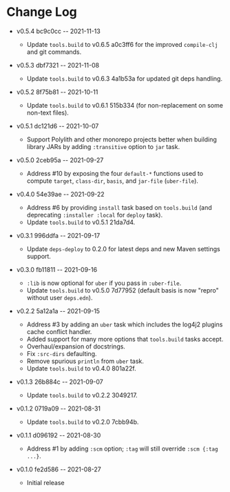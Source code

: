 # Change Log

* v0.5.4 bc9c0cc -- 2021-11-13
  * Update `tools.build` to v0.6.5 a0c3ff6 for the improved `compile-clj` and git commands.

* v0.5.3 dbf7321 -- 2021-11-08
  * Update `tools.build` to v0.6.3 4a1b53a for updated git deps handling.

* v0.5.2 8f75b81 -- 2021-10-11
  * Update `tools.build` to v0.6.1 515b334 (for non-replacement on some non-text files).

* v0.5.1 dc121d6 -- 2021-10-07
  * Support Polylith and other monorepo projects better when building library JARs by adding `:transitive` option to `jar` task.

* v0.5.0 2ceb95a -- 2021-09-27
  * Address #10 by exposing the four `default-*` functions used to compute `target`, `class-dir`, `basis`, and `jar-file` (`uber-file`).

* v0.4.0 54e39ae -- 2021-09-22
  * Address #6 by providing `install` task based on `tools.build` (and deprecating `:installer :local` for `deploy` task).
  * Update `tools.build` to v0.5.1 21da7d4.

* v0.3.1 996ddfa -- 2021-09-17
  * Update `deps-deploy` to 0.2.0 for latest deps and new Maven settings support.

* v0.3.0 fb11811 -- 2021-09-16
  * `:lib` is now optional for `uber` if you pass in `:uber-file`.
  * Update `tools.build` to v0.5.0 7d77952 (default basis is now "repro" without user `deps.edn`).

* v0.2.2 5a12a1a -- 2021-09-15
  * Address #3 by adding an `uber` task which includes the log4j2 plugins cache conflict handler.
  * Added support for many more options that `tools.build` tasks accept.
  * Overhaul/expansion of docstrings.
  * Fix `:src-dirs` defaulting.
  * Remove spurious `println` from `uber` task.
  * Update `tools.build` to v0.4.0 801a22f.

* v0.1.3 26b884c -- 2021-09-07
  * Update `tools.build` to v0.2.2 3049217.

* v0.1.2 0719a09 -- 2021-08-31
  * Update `tools.build` to v0.2.0 7cbb94b.

* v0.1.1 d096192 -- 2021-08-30
  * Address #1 by adding `:scm` option; `:tag` will still override `:scm {:tag ...}`.

* v0.1.0 fe2d586 -- 2021-08-27
  * Initial release
